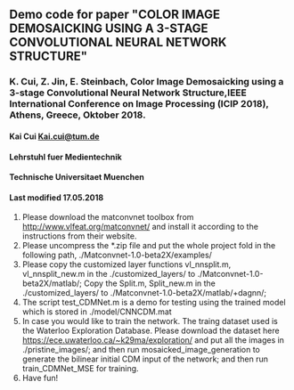## Demo code for paper "COLOR IMAGE DEMOSAICKING USING A 3-STAGE CONVOLUTIONAL NEURAL NETWORK STRUCTURE"
### K. Cui, Z. Jin, E. Steinbach, Color Image Demosaicking using a 3-stage Convolutional Neural Network Structure,IEEE International Conference on Image Processing (ICIP 2018), Athens, Greece, Oktober 2018.
#### Kai Cui <Kai.cui@tum.de>
#### Lehrstuhl fuer Medientechnik
#### Technische Universitaet Muenchen
#### Last modified 17.05.2018

1. Please download the matconvnet toolbox from http://www.vlfeat.org/matconvnet/ and install it according to the instructions from their website.
2. Please uncompress the *.zip file and put the whole project fold in the following path, ./Matconvnet-1.0-beta2X/examples/
3. Please copy the customized layer functions vl_nnsplit.m, vl_nnsplit_new.m in the ./customized_layers/ to ./Matconvnet-1.0-beta2X/matlab/; Copy the Split.m, Split_new.m in the ./customized_layers/ to ./Matconvnet-1.0-beta2X/matlab/+dagnn/;
4. The script test_CDMNet.m is a demo for testing using the trained model which is stored in ./model/CNNCDM.mat
5. In case you would like to train the network. The traing dataset used is the Waterloo Exploration Database. Please download the dataset here https://ece.uwaterloo.ca/~k29ma/exploration/ and put all the images in ./pristine_images/; and then run mosaicked_image_generation to generate the bilinear initial CDM input of the network; and then run train_CDMNet_MSE for training.
6. Have fun!
